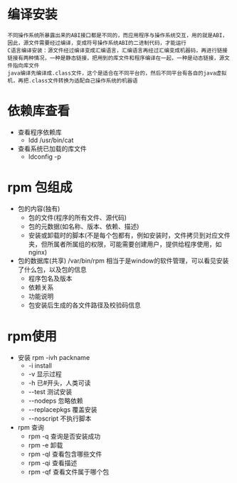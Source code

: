 # 编译安装
	不同操作系统所暴露出来的ABI接口都是不同的，而应用程序与操作系统交互，用的就是ABI，因此，源文件需要经过编译，变成符号操作系统ABI的二进制代码，才能运行
	C语言编译安装：源文件经过编译变成汇编语言，汇编语言再经过汇编变成机器码，再进行链接
	链接有两种情况，一种是静态链接，把用到的库文件和程序编译在一起，一种是动态链接，源文件指向库文件
	java编译先编译成.class文件，这个是适合在不同平台的，然后不同平台有各自的java虚拟机，再把.class文件转换为适配自己操作系统的机器语
# 依赖库查看
+ 查看程序依赖库
	+ ldd /usr/bin/cat
+ 查看系统已加载的库文件
	+ ldconfig -p 
# rpm 包组成
+ 包的内容(独有)
	+ 包的文件(程序的所有文件、源代码)
	+ 包的元数据(如名称、版本、依赖、描述)
	+ 安装或卸载时的脚本(不是每个包都有，例如安装时，文件拷贝到对应文件夹，但所属者所属组的权限，可能需要创建用户，提供给程序使用，如nginx)
+ 包的数据库(共享) /var/bin/rpm 相当于是window的软件管理，可以看见安装了什么包，以及包的信息
	+ 程序包名及版本
	+ 依赖关系
	+ 功能说明
	+ 包安装后生成的各文件路径及校验码信息
# rpm使用
+  安装 rpm -ivh packname 
	+ -i  install
	+ -v 显示过程
	+ -h 已#开头，人类可读
	+ --test 测试安装
	+ --nodeps 忽略依赖
	+ --replacepkgs 覆盖安装
	+ --noscript 不执行脚本
+ rpm 查询
	+ rpm -q 查询是否安装成功
	+ rpm -e 卸载
	+ rpm -ql 查看包含哪些文件
	+ rpm -qi 查看描述
	+ rpm -qf 查看文件属于哪个包